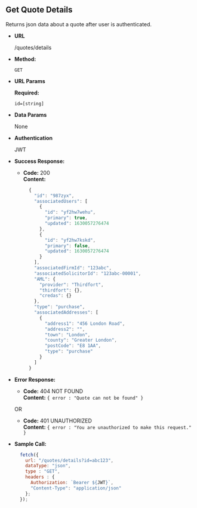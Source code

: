 ## **Get Quote Details**

Returns json data about a quote after user is authenticated.

- **URL**

  /quotes/details

- **Method:**

  `GET`

- **URL Params**

  **Required:**

  `id=[string]`

- **Data Params**

  None

- **Authentication**

  JWT

- **Success Response:**

  - **Code:** 200 <br />
    **Content:** 
    ```javascript
      {
        "id": "987zyx",
        "associatedUsers": [
          {
            "id": "yf2hw7wehu",
            "primary": true,
            "updated": 1630057276474
          },
          {
            "id": "yf2hw7kskd",
            "primary": false,
            "updated": 1630057276474
          }
        ],
        "associatedFirmId": "123abc",
        "associatedSolicitorId": "123abc-00001",
        "AML": {
          "provider": "Thirdfort",
          "thirdfort": {},
          "credas": {}
        },
        "type": "purchase",
        "associatedAddresses": [
          {
            "address1": "456 London Road",
            "address2": "",
            "town": "London",
            "county": "Greater London",
            "postCode": "E8 1AA",
            "type": "purchase"
          }
        ]
      }
    ```

- **Error Response:**

  - **Code:** 404 NOT FOUND <br />
    **Content:** `{ error : "Quote can not be found" }`

  OR

  - **Code:** 401 UNAUTHORIZED <br />
    **Content:** `{ error : "You are unauthorized to make this request." }`

- **Sample Call:**

  ```javascript
    fetch({
      url: "/quotes/details?id=abc123",
      dataType: "json",
      type : "GET",
      headers : {
        Authorization: `Bearer ${JWT}`,
        "Content-Type": "application/json"
      };
    });
  ```
